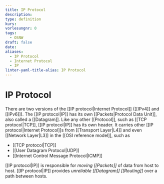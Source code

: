 ```yaml
---
title: IP Protocol
description: 
type: definition
kurs: 
vorlesungnr: 0
tags:
  - OSNW
draft: false
date: 
aliases:
  - IP Protocol
  - Internet Protocol
  - IP
linter-yaml-title-alias: IP Protocol
---
```


# IP Protocol

There are two versions of the [[IP protocol|Internet Protocol]] ([[IPv4]] and [[IPv6]]). The [[IP protocol|IP]] has its own [[Packets|Protocol Data Unit]], also called a [[Datagram]]. Like any other [[Protocol]], such as [[TCP protocol|TCP]], [[IP protocol|IP]] has its own header. It carries other [[IP protocol|Internet Protocol]]s from [[Transport Layer|L4]] and even [[Network Layer|L3]] in the [[OSI reference model]], such as

- [[TCP protocol|TCP]]
- [[User Datagram Protocol|UDP]]
- [[Internet Control Message Protocol|ICMP]]

[[IP protocol|IP]] is responsible for *moving [[Packets]]* of data from host to host. [[IP protocol|IP]] provides *unreliable [[Datagram]] [[Routing]]* over a path between hosts.